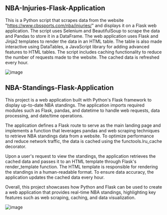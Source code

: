 ## NBA-Injuries-Flask-Application
This is a Python script that scrapes data from the website "https://www.cbssports.com/nba/injuries/" and displays it on a Flask web application. The script uses Selenium and BeautifulSoup to scrape the data and Pandas to store it in a DataFrame. The web application uses Flask and Jinja2 templates to render the data in an HTML table. The table is also made interactive using DataTables, a JavaScript library for adding advanced features to HTML tables. The script includes caching functionality to reduce the number of requests made to the website. The cached data is refreshed every hour.

![image](https://user-images.githubusercontent.com/87671757/223770326-62d297ea-0777-4302-978c-0baf0497969d.png)

## NBA-Standings-Flask-Application
This project is a web application built with Python's Flask framework to display up-to-date NBA standings. The application imports required modules such as Flask, pandas, and datetime to handle web requests, data processing, and date/time operations.

The application defines a Flask route to serve as the main landing page and implements a function that leverages pandas and web scraping techniques to retrieve NBA standings data from a website. To optimize performance and reduce network traffic, the data is cached using the functools.lru_cache decorator.

Upon a user's request to view the standings, the application retrieves the cached data and passes it to an HTML template through Flask's render_template function. The HTML template is responsible for rendering the standings in a human-readable format. To ensure data accuracy, the application updates the cached data every hour.

Overall, this project showcases how Python and Flask can be used to create a web application that provides real-time NBA standings, highlighting key features such as web scraping, caching, and data visualization.

![image](https://user-images.githubusercontent.com/87671757/229258250-32dc7c00-bf61-47d0-ae75-7ebe737dfaae.png)


